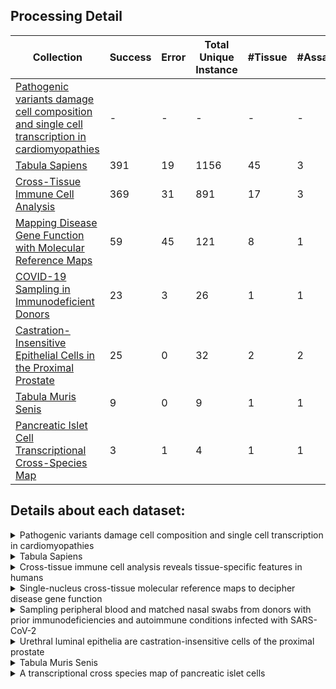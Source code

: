 ## Processing Detail

| Collection | Success | Error | Total Unique Instance | #Tissue | #Assay | #Cells |
| ---------- | ------- | ----- | --------------- | ------ | ------- | --------- | 
| [Pathogenic variants damage cell composition and single cell transcription in cardiomyopathies](https://cellxgene.cziscience.com/collections/e75342a8-0f3b-4ec5-8ee1-245a23e0f7cb) | - | - | - | - | - | 881.081 |
| [Tabula Sapiens](https://cellxgene.cziscience.com/collections/e5f58829-1a66-40b5-a624-9046778e74f5) | 391 | 19 | 1156 | 45 | 3 | 483152 |
| [Cross-Tissue Immune Cell Analysis](https://cellxgene.cziscience.com/collections/62ef75e4-cbea-454e-a0ce-998ec40223d3) | 369 | 31 | 891 | 17 | 3 | 329762 |
| [Mapping Disease Gene Function with Molecular Reference Maps](https://cellxgene.cziscience.com/collections/a3ffde6c-7ad2-498a-903c-d58e732f7470) | 59 | 45 | 121 | 8 | 1 | 209126 |
| [COVID-19 Sampling in Immunodeficient Donors](https://cellxgene.cziscience.com/collections/eb735cc9-d0a7-48fa-b255-db726bf365af) | 23 | 3 | 26 | 1 | 1 | 97499 |
| [Castration-Insensitive Epithelial Cells in the Proximal Prostate](https://cellxgene.cziscience.com/collections/fbc5881f-1ee3-4ffe-8095-35e15e1a08fc) | 25 | 0 | 32 | 2  | 2 | 47435 |
| [Tabula Muris Senis](https://cellxgene.cziscience.com/collections/0b9d8a04-bb9d-44da-aa27-705bb65b54eb) | 9 | 0 | 9 | 1 | 1 | 28867 |
| [Pancreatic Islet Cell Transcriptional Cross-Species Map](https://cellxgene.cziscience.com/collections/0a77d4c0-d5d0-40f0-aa1a-5e1429bcbd7e) | 3 | 1 | 4 | 1 | 1 | 26474 |

## Details about each dataset:
<details>
  <summary>Pathogenic variants damage cell composition and single cell transcription in cardiomyopathies</summary>
  
  - **Dataset Name**: DCM/ACM heart cell atlas: All cells
  - **Tissue**: 
      <details> 
        <summary> 4 Tissues </summary>
          apex of heart, heart left ventricle, heart right ventricle, interventricular septum
      </details>
  - **Disease**: 
      <details> 
        <summary> Normal, 3 Diseases </summary>
          arrhythmogenic right ventricular cardiomyopathy, dilated cardiomyopathy, non-compaction cardiomyopathy
      </details>
  - **Assay**: 10x 3' v2, 10x 3' v3
  - **Organism**: Homo sapiens
  - **Cells**: 881.081
  - **Contact**: [Norbert Hübner](nhuebner@mdc-berlin.de)
  - **Publication**: [Reichart et al. (2022) Science](https://doi.org/10.1126/science.abo1984)
  - [**Cellxgene Link**](https://cellxgene.cziscience.com/collections/e75342a8-0f3b-4ec5-8ee1-245a23e0f7cb)
</details>

<details>
  <summary>Tabula Sapiens</summary>
  
  - **Dataset Name**: Tabula Sapiens - All Cells
  - **Tissue**: 
      <details> 
        <summary> 45 Tissues </summary>
          adipose tissue, anterior part of tongue, aorta, bladder organ, blood, bone marrow, cardiac atrium, cardiac ventricle, conjunctiva, cornea, coronary artery, endocrine pancreas, endometrium, exocrine pancreas, eye, inguinal lymph node, kidney, lacrimal gland, large intestine, liver, lung, lymph node, mammary gland, muscle of abdomen, muscle of pelvic diaphragm, muscle tissue, myometrium, parotid gland, posterior part of tongue, prostate gland, rectus abdominis muscle, retinal neural layer, sclera, skin of abdomen, skin of body, skin of chest, small intestine, spleen, subcutaneous adipose tissue, sublingual gland, thymus, tongue, trachea, uterus, vasculature
      </details>
  - **Disease**: Normal
  - **Assay**: 10x 3' v3, 10x 5' transcription profiling, Smart-seq2
  - **Organism**: Homo sapiens
  - **Cells**: 483.152
  - **Contact**: [Angela Pisco](angela.pisco@czbiohub.org)
  - **Publication**: [The Tabula Sapiens Consortium* et al. (2022) Science](https://www.science.org/doi/10.1126/science.abl4896)
  - [**Cellxgene Link**](https://cellxgene.cziscience.com/collections/e5f58829-1a66-40b5-a624-9046778e74f5)
</details>

<details>
  <summary>Cross-tissue immune cell analysis reveals tissue-specific features in humans</summary>
  
  - **Dataset Name**: Global
  - **Tissue**: 
      <details>
        <summary> 17 Tissues </summary>
        blood, bone marrow, caecum, duodenum, ileum, jejunal epithelium, lamina propria, liver, lung, mesenteric lymph node, omentum, sigmoid colon, skeletal muscle tissue, spleen, thoracic lymph node, thymus, transverse colon
      </details> 
  - **Disease**: Normal
  - **Assay**: 10x 3' v3, 10x 5' v1, 10x 5' v2
  - **Organism**: Homo sapiens
  - **Cells**: 329.762
  - **Contact**: [Sarah Teichmann](st9@sanger.ac.uk)
  - **Publication**: [Domínguez Conde et al. (2022) Science](https://www.science.org/doi/10.1126/science.abl5197)
  - [**Cellxgene Link**](https://cellxgene.cziscience.com/collections/62ef75e4-cbea-454e-a0ce-998ec40223d3)
</details>

<details>
  <summary>Single-nucleus cross-tissue molecular reference maps to decipher disease gene function</summary>
  
  - **Dataset Name**: Single-nucleus cross-tissue molecular reference maps to decipher disease gene function
  - **Tissue**: 
      <details>
        <summary> 8 Tissues </summary>
        anterior wall of left ventricle, breast, esophagus muscularis mucosa, gastrocnemius, lingula of left lung, mucosa, prostate gland, skin of leg
      </details> 
  - **Disease**: Normal
  - **Assay**: 10x 3' v2
  - **Organism**: Homo sapiens
  - **Cells**: 209.126
  - **Contact**: [Aviv Regev](aviv.regev.sc@gmail.com)
  - **Publication**: [Eraslan et al. (2022) Science](https://www.science.org/doi/10.1126/science.abl4290)
  - [**Cellxgene Link**](https://cellxgene.cziscience.com/collections/a3ffde6c-7ad2-498a-903c-d58e732f7470)
</details>

<details>
  <summary>Sampling peripheral blood and matched nasal swabs from donors with prior immunodeficiencies and autoimmune conditions infected with SARS-CoV-2</summary>
  
  - **Dataset Name**: Autoimmunity PBMCs
  - **Tissue**: Blood
  - **Disease**: COVID-19
  - **Assay**: 10x 5' v1
  - **Organism**: Homo sapiens
  - **Cells**: 97.499
  - **Contact**: [Roser Vento-Tormo](rv4@sanger.ac.uk)
  - **Publication**: [Chan Zuckerberg Initiative Single-Cell COVID-19 Consortia et al. (2020) medRxiv](https://doi.org/10.1101/2020.11.20.20227355)
  - [**Cellxgene Link**](https://cellxgene.cziscience.com/collections/eb735cc9-d0a7-48fa-b255-db726bf365af)
</details>

<details>
  <summary>Urethral luminal epithelia are castration-insensitive cells of the proximal prostate</summary>
  
  - **Dataset Name**: Urethral luminal epithelia are castration-insensitive cells of the proximal prostate - All Mouse Cells
  - **Tissue**: Prostate gland, Urethra
  - **Disease**: Normal
  - **Assay**: 10x 3' v2, 10x 3' v3
  - **Organism**: Mus musculus
  - **Cells**: 47.435
  - **Contact**: [Douglas Strand](Douglas.Strand@UTSouthwestern.edu)
  - **Publication**: [Joseph et al. (2020) Prostate](https://doi.org/10.1002/pros.24020)
  - [**Cellxgene Link**](https://cellxgene.cziscience.com/collections/fbc5881f-1ee3-4ffe-8095-35e15e1a08fc)
</details>

<details>
  <summary>Tabula Muris Senis</summary>
  
  - **Dataset Name**: Limb muscle - A single-cell transcriptomic atlas characterizes ageing tissues in the mouse - 10x
  - **Tissue**: Limb muscle
  - **Disease**: Normal
  - **Assay**: 10x 3' v2
  - **Organism**: Mus musculus
  - **Cells**: 28.867
  - **Contact**: [Spyros Darmanis](spyros.darmanis@czbiohub.org)
  - **Publication**: [The Tabula Muris Consortium et al. (2020) Nature](https://doi.org/10.1038/s41586-020-2496-1)
  - [**Cellxgene Link**](https://cellxgene.cziscience.com/collections/0b9d8a04-bb9d-44da-aa27-705bb65b54eb)
</details>

<details>
  <summary>A transcriptional cross species map of pancreatic islet cells</summary>
  
  - **Dataset Name**: Human pancreatic islet cells
  - **Tissue**: Islet of Langerhans
  - **Disease**: Normal
  - **Assay**: 10x 3' v2
  - **Organism**: Homo sapiens
  - **Cells**: 26.474
  - **Contact**: [Fabian Theis](fabian.theis@helmholtz-muenchen.de)
  - **Publication**: [Tritschler et al. (2022) Molecular Metabolism](https://doi.org/10.1016/j.molmet.2022.101595)
  - [**Cellxgene Link**](https://cellxgene.cziscience.com/collections/0a77d4c0-d5d0-40f0-aa1a-5e1429bcbd7e)
</details>

